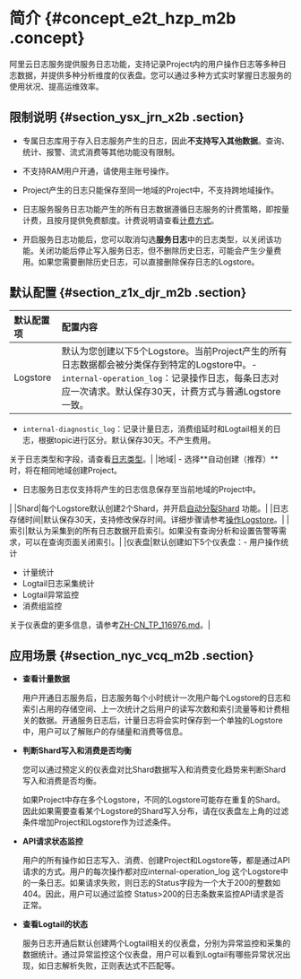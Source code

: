 # 简介 {#concept_e2t_hzp_m2b .concept}

阿里云日志服务提供服务日志功能，支持记录Project内的用户操作日志等多种日志数据，并提供多种分析维度的仪表盘。您可以通过多种方式实时掌握日志服务的使用状况、提高运维效率。

## 限制说明 {#section_ysx_jrn_x2b .section}

-   专属日志库用于存入日志服务产生的日志，因此**不支持写入其他数据**。查询、统计、报警、流式消费等其他功能没有限制。

-   不支持RAM用户开通，请使用主账号操作。

-   Project产生的日志只能保存至同一地域的Project中，不支持跨地域操作。

-   日志服务服务日志功能产生的所有日志数据遵循日志服务的计费策略，即按量计费，且按月提供免费额度。计费说明请查看[计费方式](../../../../../cn.zh-CN/产品定价/计费方式.md)。

-   开启服务日志功能后，您可以取消勾选**服务日志**中的日志类型，以关闭该功能。关闭功能后停止写入服务日志，但不删除历史日志，可能会产生少量费用。如果您需要删除历史日志，可以直接删除保存日志的Logstore。


## 默认配置 {#section_z1x_djr_m2b .section}

|默认配置项|配置内容|
|:----|:---|
|Logstore|默认为您创建以下5个Logstore。当前Project产生的所有日志数据都会被分类保存到特定的Logstore中。-   `internal-operation_log`：记录操作日志，每条日志对应一次请求。默认保存30天，计费方式与普通Logstore一致。
-   `internal-diagnostic_log`：记录计量日志，消费组延时和Logtail相关的日志，根据topic进行区分。默认保存30天。不产生费用。

关于日志类型和字段，请查看[日志类型](cn.zh-CN/用户指南/服务监控/服务日志/日志类型.md)。|
|地域| -   选择**自动创建（推荐）**时，将在相同地域创建Project。
-   日志服务日志仅支持将产生的日志信息保存至当前地域的Project中。

 |
|Shard|每个Logstore默认创建2个Shard，并开启[自动分裂Shard](cn.zh-CN/用户指南/准备工作/操作Shard.md) 功能。|
|日志存储时间|默认保存30天，支持修改保存时间。详细步骤请参考[操作Logstore](cn.zh-CN/用户指南/准备工作/操作Logstore.md)。|
|索引|默认为采集到的所有日志数据开启索引。如果没有查询分析和设置告警等需求，可以在查询页面关闭索引。|
|仪表盘|默认创建如下5个仪表盘：-   用户操作统计
-   计量统计
-   Logtail日志采集统计
-   Logtail异常监控
-   消费组监控

关于仪表盘的更多信息，请参考[ZH-CN\_TP\_116976.md](cn.zh-CN/.md)。|

## 应用场景 {#section_nyc_vcq_m2b .section}

-   **查看计量数据**

    用户开通日志服务后，日志服务每个小时统计一次用户每个Logstore的日志和索引占用的存储空间、上一次统计之后用户的读写次数和索引流量等和计费相关的数据。开通服务日志后，计量日志将会实时保存到一个单独的Logstore中，用户可以了解账户的存储量和消费等信息。


-   **判断Shard写入和消费是否均衡**

    您可以通过预定义的仪表盘对比Shard数据写入和消费变化趋势来判断Shard写入和消费是否均衡。

    如果Project中存在多个Logstore，不同的Logstore可能存在重复的Shard。因此如果需要查看某个Logstore的Shard写入分布，请在仪表盘左上角的过滤条件增加Project和Logstore作为过滤条件。

-   **API请求状态监控**

    用户的所有操作如日志写入、消费、创建Project和Logstore等，都是通过API请求的方式。用户的每次操作都对应internal-operation\_log 这个Logstore中的一条日志。如果请求失败，则日志的Status字段为一个大于200的整数如404。因此，用户可以通过监控 Status\>200的日志条数来监控API请求是否正常。

-   **查看Logtail的状态**

    服务日志开通后默认创建两个Logtail相关的仪表盘，分别为异常监控和采集的数据统计。通过异常监控这个仪表盘，用户可以看到Logtail有哪些异常状况出现，如日志解析失败，正则表达式不匹配等。


